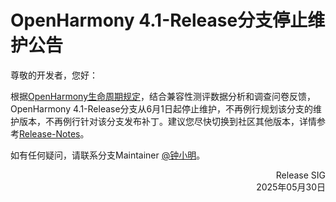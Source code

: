 # OpenHarmony 4.1-Release分支停止维护公告

尊敬的开发者，您好：

根据[OpenHarmony生命周期规定](https://gitee.com/openharmony/release-management/blob/master/OpenHarmony%E7%94%9F%E5%91%BD%E5%91%A8%E6%9C%9F%E5%8F%91%E5%B8%83%E5%85%AC%E5%91%8A.md)，结合兼容性测评数据分析和调查问卷反馈，OpenHarmony 4.1-Release分支从6月1日起停止维护，不再例行规划该分支的维护版本，不再例行针对该分支发布补丁。建议您尽快切换到社区其他版本，详情参考[Release-Notes](https://gitee.com/openharmony/docs/tree/master/zh-cn/release-notes)。

如有任何疑问，请联系分支Maintainer [@钟小明](https://gitee.com/shermanzhong)。

<p align="right">Release SIG<br/>2025年05月30日</p>
